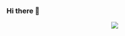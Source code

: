 ### Hi there 👋
<div align="center"> <img src="https://metrics.lecoq.io/irreversible777?template=classic&config.timezone=Asia%2FShanghai"> </div>

<!--
**irreversible777/irreversible777** is a ✨ _special_ ✨ repository because its `README.md` (this file) appears on your GitHub profile.

Here are some ideas to get you started:

- 🔭 I’m currently working on ...
- 🌱 I’m currently learning ...
- 👯 I’m looking to collaborate on ...
- 🤔 I’m looking for help with ...
- 💬 Ask me about ...
- 📫 How to reach me: ...
- 😄 Pronouns: ...
- ⚡ Fun fact: ...
-->
